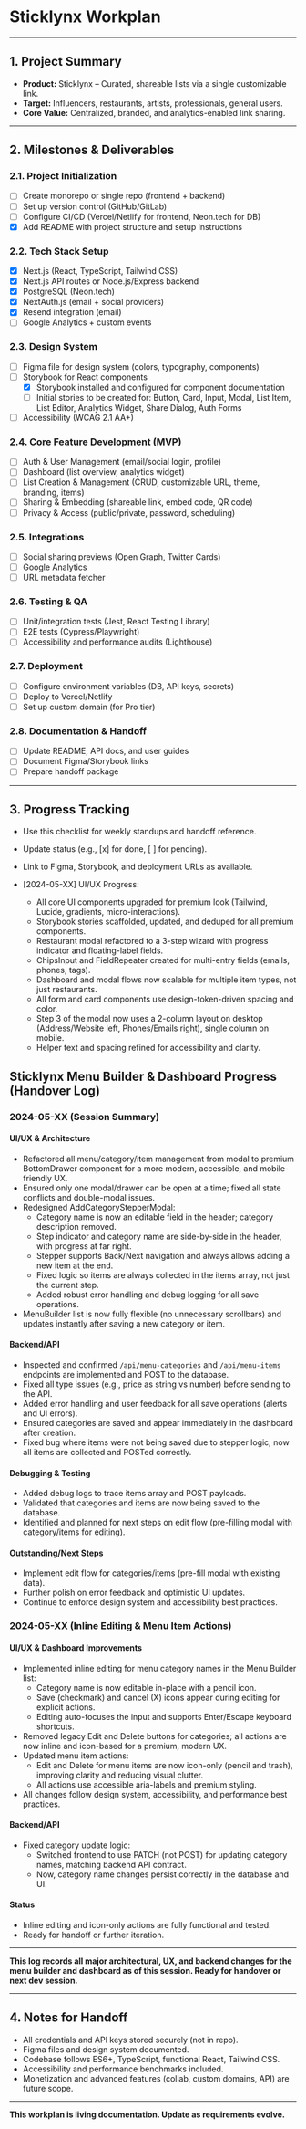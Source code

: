 # Sticklynx Workplan

---

## 1. Project Summary

- **Product:** Sticklynx – Curated, shareable lists via a single customizable link.
- **Target:** Influencers, restaurants, artists, professionals, general users.
- **Core Value:** Centralized, branded, and analytics-enabled link sharing.

---

## 2. Milestones & Deliverables

### 2.1. Project Initialization

- [ ] Create monorepo or single repo (frontend + backend)
- [ ] Set up version control (GitHub/GitLab)
- [ ] Configure CI/CD (Vercel/Netlify for frontend, Neon.tech for DB)
- [x] Add README with project structure and setup instructions

### 2.2. Tech Stack Setup

- [x] Next.js (React, TypeScript, Tailwind CSS)
- [x] Next.js API routes or Node.js/Express backend
- [x] PostgreSQL (Neon.tech)
- [x] NextAuth.js (email + social providers)
- [x] Resend integration (email)
- [ ] Google Analytics + custom events

### 2.3. Design System

- [ ] Figma file for design system (colors, typography, components)
- [ ] Storybook for React components
  - [x] Storybook installed and configured for component documentation
  - [ ] Initial stories to be created for: Button, Card, Input, Modal, List Item, List Editor, Analytics Widget, Share Dialog, Auth Forms
- [ ] Accessibility (WCAG 2.1 AA+)

### 2.4. Core Feature Development (MVP)

- [ ] Auth & User Management (email/social login, profile)
- [ ] Dashboard (list overview, analytics widget)
- [ ] List Creation & Management (CRUD, customizable URL, theme, branding, items)
- [ ] Sharing & Embedding (shareable link, embed code, QR code)
- [ ] Privacy & Access (public/private, password, scheduling)

### 2.5. Integrations

- [ ] Social sharing previews (Open Graph, Twitter Cards)
- [ ] Google Analytics
- [ ] URL metadata fetcher

### 2.6. Testing & QA

- [ ] Unit/integration tests (Jest, React Testing Library)
- [ ] E2E tests (Cypress/Playwright)
- [ ] Accessibility and performance audits (Lighthouse)

### 2.7. Deployment

- [ ] Configure environment variables (DB, API keys, secrets)
- [ ] Deploy to Vercel/Netlify
- [ ] Set up custom domain (for Pro tier)

### 2.8. Documentation & Handoff

- [ ] Update README, API docs, and user guides
- [ ] Document Figma/Storybook links
- [ ] Prepare handoff package

---

## 3. Progress Tracking

- Use this checklist for weekly standups and handoff reference.
- Update status (e.g., [x] for done, [ ] for pending).
- Link to Figma, Storybook, and deployment URLs as available.

- [2024-05-XX] UI/UX Progress:
  - All core UI components upgraded for premium look (Tailwind, Lucide, gradients, micro-interactions).
  - Storybook stories scaffolded, updated, and deduped for all premium components.
  - Restaurant modal refactored to a 3-step wizard with progress indicator and floating-label fields.
  - ChipsInput and FieldRepeater created for multi-entry fields (emails, phones, tags).
  - Dashboard and modal flows now scalable for multiple item types, not just restaurants.
  - All form and card components use design-token-driven spacing and color.
  - Step 3 of the modal now uses a 2-column layout on desktop (Address/Website left, Phones/Emails right), single column on mobile.
  - Helper text and spacing refined for accessibility and clarity.

## Sticklynx Menu Builder & Dashboard Progress (Handover Log)

### 2024-05-XX (Session Summary)

#### UI/UX & Architecture

- Refactored all menu/category/item management from modal to premium BottomDrawer component for a more modern, accessible, and mobile-friendly UX.
- Ensured only one modal/drawer can be open at a time; fixed all state conflicts and double-modal issues.
- Redesigned AddCategoryStepperModal:
  - Category name is now an editable field in the header; category description removed.
  - Step indicator and category name are side-by-side in the header, with progress at far right.
  - Stepper supports Back/Next navigation and always allows adding a new item at the end.
  - Fixed logic so items are always collected in the items array, not just the current step.
  - Added robust error handling and debug logging for all save operations.
- MenuBuilder list is now fully flexible (no unnecessary scrollbars) and updates instantly after saving a new category or item.

#### Backend/API

- Inspected and confirmed `/api/menu-categories` and `/api/menu-items` endpoints are implemented and POST to the database.
- Fixed all type issues (e.g., price as string vs number) before sending to the API.
- Added error handling and user feedback for all save operations (alerts and UI errors).
- Ensured categories are saved and appear immediately in the dashboard after creation.
- Fixed bug where items were not being saved due to stepper logic; now all items are collected and POSTed correctly.

#### Debugging & Testing

- Added debug logs to trace items array and POST payloads.
- Validated that categories and items are now being saved to the database.
- Identified and planned for next steps on edit flow (pre-filling modal with category/items for editing).

#### Outstanding/Next Steps

- Implement edit flow for categories/items (pre-fill modal with existing data).
- Further polish on error feedback and optimistic UI updates.
- Continue to enforce design system and accessibility best practices.

### 2024-05-XX (Inline Editing & Menu Item Actions)

#### UI/UX & Dashboard Improvements

- Implemented inline editing for menu category names in the Menu Builder list:
  - Category name is now editable in-place with a pencil icon.
  - Save (checkmark) and cancel (X) icons appear during editing for explicit actions.
  - Editing auto-focuses the input and supports Enter/Escape keyboard shortcuts.
- Removed legacy Edit and Delete buttons for categories; all actions are now inline and icon-based for a premium, modern UX.
- Updated menu item actions:
  - Edit and Delete for menu items are now icon-only (pencil and trash), improving clarity and reducing visual clutter.
  - All actions use accessible aria-labels and premium styling.
- All changes follow design system, accessibility, and performance best practices.

#### Backend/API

- Fixed category update logic:
  - Switched frontend to use PATCH (not POST) for updating category names, matching backend API contract.
  - Now, category name changes persist correctly in the database and UI.

#### Status

- Inline editing and icon-only actions are fully functional and tested.
- Ready for handoff or further iteration.

---

**This log records all major architectural, UX, and backend changes for the menu builder and dashboard as of this session. Ready for handover or next dev session.**

---

## 4. Notes for Handoff

- All credentials and API keys stored securely (not in repo).
- Figma files and design system documented.
- Codebase follows ES6+, TypeScript, functional React, Tailwind CSS.
- Accessibility and performance benchmarks included.
- Monetization and advanced features (collab, custom domains, API) are future scope.

---

**This workplan is living documentation. Update as requirements evolve.**
